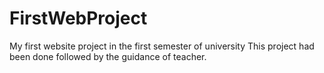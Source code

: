 # FirstWebProject
My first website project in the first semester of university
This project had been done followed by the guidance of teacher.
